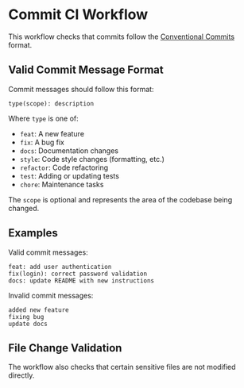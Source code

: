 # Commit CI Workflow

This workflow checks that commits follow the [Conventional Commits](https://www.conventionalcommits.org/) format.

## Valid Commit Message Format

Commit messages should follow this format:
```
type(scope): description
```

Where `type` is one of:
- `feat`: A new feature
- `fix`: A bug fix
- `docs`: Documentation changes
- `style`: Code style changes (formatting, etc.)
- `refactor`: Code refactoring
- `test`: Adding or updating tests
- `chore`: Maintenance tasks

The `scope` is optional and represents the area of the codebase being changed.

## Examples

Valid commit messages:
```
feat: add user authentication
fix(login): correct password validation
docs: update README with new instructions
```

Invalid commit messages:
```
added new feature
fixing bug
update docs
```

## File Change Validation

The workflow also checks that certain sensitive files are not modified directly.
